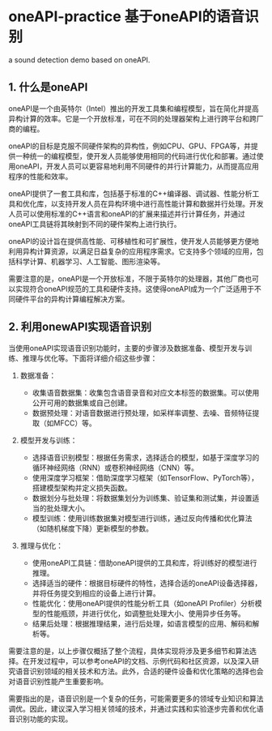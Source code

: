 # oneAPI-practice 基于oneAPI的语音识别
a sound detection demo based on oneAPI.

## 1. 什么是oneAPI

oneAPI是一个由英特尔（Intel）推出的开发工具集和编程模型，旨在简化并提高异构计算的效率。它是一个开放标准，可在不同的处理器架构上进行跨平台和跨厂商的编程。

oneAPI的目标是克服不同硬件架构的异构性，例如CPU、GPU、FPGA等，并提供一种统一的编程模型，使开发人员能够使用相同的代码进行优化和部署。通过使用oneAPI，开发人员可以更容易地利用不同硬件的并行计算能力，从而提高应用程序的性能和效率。

oneAPI提供了一套工具和库，包括基于标准的C++编译器、调试器、性能分析工具和优化库，以支持开发人员在异构环境中进行高性能计算和数据并行处理。开发人员可以使用标准的C++语言和oneAPI的扩展来描述并行计算任务，并通过oneAPI工具链将其映射到不同的硬件架构上进行执行。

oneAPI的设计旨在提供高性能、可移植性和可扩展性，使开发人员能够更方便地利用异构计算资源，以满足日益复杂的应用程序需求。它支持多个领域的应用，包括科学计算、机器学习、人工智能、图形渲染等。

需要注意的是，oneAPI是一个开放标准，不限于英特尔的处理器，其他厂商也可以实现符合oneAPI规范的工具和硬件支持。这使得oneAPI成为一个广泛适用于不同硬件平台的异构计算编程解决方案。
## 2. 利用onewAPI实现语音识别

当使用oneAPI实现语音识别功能时，主要的步骤涉及数据准备、模型开发与训练、推理与优化等。下面将详细介绍这些步骤：

1. 数据准备：
   - 收集语音数据集：收集包含语音录音和对应文本标签的数据集。可以使用公开可用的数据集或自己创建。
   - 数据预处理：对语音数据进行预处理，如采样率调整、去噪、音频特征提取（如MFCC）等。

2. 模型开发与训练：
   - 选择语音识别模型：根据任务需求，选择适合的模型，如基于深度学习的循环神经网络（RNN）或卷积神经网络（CNN）等。
   - 使用深度学习框架：借助深度学习框架（如TensorFlow、PyTorch等），搭建模型架构并定义损失函数。
   - 数据划分与批处理：将数据集划分为训练集、验证集和测试集，并设置适当的批处理大小。
   - 模型训练：使用训练数据集对模型进行训练，通过反向传播和优化算法（如随机梯度下降）更新模型的参数。

3. 推理与优化：
   - 使用oneAPI工具链：借助oneAPI提供的工具和库，将训练好的模型进行推理。
   - 选择适当的硬件：根据目标硬件的特性，选择合适的oneAPI设备选择器，并将任务提交到相应的设备上进行计算。
   - 性能优化：使用oneAPI提供的性能分析工具（如oneAPI Profiler）分析模型的性能瓶颈，并进行优化，如调整批处理大小、使用异步任务等。
   - 结果后处理：根据推理结果，进行后处理，如语言模型的应用、解码和解析等。

需要注意的是，以上步骤仅概括了整个流程，具体实现将涉及更多细节和算法选择。在开发过程中，可以参考oneAPI的文档、示例代码和社区资源，以及深入研究语音识别领域的相关技术和方法。此外，合适的硬件设备和优化策略的选择也会对语音识别性能产生重要影响。

需要指出的是，语音识别是一个复杂的任务，可能需要更多的领域专业知识和算法调优。因此，建议深入学习相关领域的技术，并通过实践和实验逐步完善和优化语音识别功能的实现。
